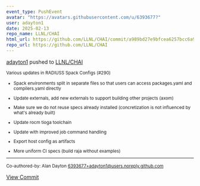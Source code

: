 ```yaml
---
event_type: PushEvent
avatar: "https://avatars.githubusercontent.com/u/6393677?"
user: adayton1
date: 2025-02-13
repo_name: LLNL/CHAI
html_url: https://github.com/LLNL/CHAI/commit/a989bd27e9bfcea6257bcc6a9cead3a412d0ab6b
repo_url: https://github.com/LLNL/CHAI
---
```


<a href='https://github.com/adayton1' target='_blank'>adayton1</a> pushed to <a href='https://github.com/LLNL/CHAI' target='_blank'>LLNL/CHAI</a>

<small>Various updates in RADIUSS Spack Configs (#290)

* Spack environments split in separate files so that users can access packages.yaml and compilers.yaml directly

* Update externals, add new externals to support building other projects (axom)

* Make sure we do not reuse specs already installed (concretization is not influenced by what's already built)

* Update rocm tioga toolchain

* Update with improved job command handling

* Export host config as artifacts

* More uniform CI specs (build raja without examples)

---------

Co-authored-by: Alan Dayton <6393677+adayton1@users.noreply.github.com></small>

<a href='https://github.com/LLNL/CHAI/commit/a989bd27e9bfcea6257bcc6a9cead3a412d0ab6b' target='_blank'>View Commit</a>